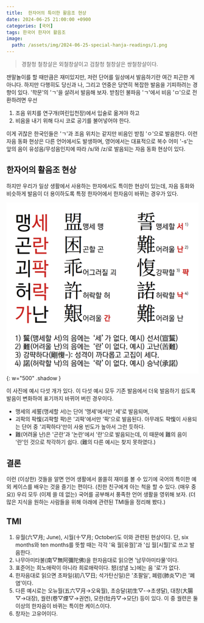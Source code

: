 ```yaml
---
title:  한자어의 특이한 활음조 현상
date: 2024-06-25 21:00:00 +0900
categories: [국어]
tags: 한국어 한자어 활음조
image:
  path: /assets/img/2024-06-25-special-hanja-readings/1.png
---
```


> 경찰청 철창살은 외철창살이고 검찰청 철창살은 쌍철창살이다.

잰말놀이를 할 때만큼은 재미있지만, 저런 단어를 일상에서 발음하기란 여간 피곤한 게 아니다.
하지만 다행히도 당신과 나, 그리고 언중은 당연히 복잡한 발음을 기피하려는 경향이 있다.
'학문'의 'ㄱ'을 살려서 발음해 보자. 받침인 불파음 'ㄱ'에서 비음 'ㅁ'으로 전환하려면 우선

1. 조음 위치를 연구개(여린입천장)에서 입술로 옮겨야 하고
2. 비음을 내기 위해 다시 코로 공기를 불어넣어야 한다.

이게 귀찮은 한국인들은 'ㄱ'과 조음 위치는 같지만 비음인 받침 'ㅇ'으로 발음한다.
이런 자음 동화 현상은 다른 언어에서도 발생하며, 영어에서는 대표적으로 복수 어미 '-s'는 앞의 음이 유성음/무성음인지에 따라 /s/와 /z/로 발음되는 자음 동화 현상이 있다.

## 한자어의 활음조 현상

하지만 우리가 일상 생활에서 사용하는 한자에서도 특이한 현상이 있는데,
자음 동화와 비슷하게 발음이 더 용이하도록 특정 한자어에서 한자음이 바뀌는 경우가 있다.

![examples](/assets/img/2024-06-25-special-hanja-readings/1.png){: w="500" .shadow }

이 사진에 예시 다섯 개가 있다. 이 다섯 예시 모두 기존 발음에서 더욱 발음하기 쉽도록 발음이
변화하여 표기까지 바뀌어 버린 경우이다.
* 맹세의 세誓(맹세할 서)는 단어 '맹세'에서만 '세'로 발음되며,
* 괴팍의 팍愎(괴퍅할 퍅)은 '괴팍'에서만 '팍'으로 발음된다.
  아무래도 퍅愎이 사용되는 단어 중 '괴팍하다'만이 사용 빈도가
  높아서 그런 듯하다.
* 難(어려울 난)은 '곤란'과 '논란'에서 '란'으로 발음되는데, 이 때문에 難의 음이 '란'인 것으로 착각하기 쉽다.
  (難의 다른 예시는 찾지 못하였다.)

## 결론
이런 (이상한) 것들을 알면 언어 생활에서 쏠쏠히 재미를 볼 수 있기에 국어의 특이한 예외 케이스를 배우는 것을 즐기는 편이다. (친한 친구에게 아는 척을 할 수 있다. (매우 중요)) 우리 모두 (이제 쓸 데 없는) 국어를 공부해서 풍족한 언어 생활을 영위해 보자. (더 많은 지식을 원하는 사람들을 위해 아래에 관련된 TMI들을 정리해 봤다.)

## TMI
1. 유월(六▽月; June), 시월(十▽月; October)도 이와 관련된 현상이다. 단, six months와 ten months를 뜻할 때는 각각 '육 월[유궐]'과 '십 월[시붤]'로 쓰고 발음한다.
2. 나무아미타불(南▽無阿彌陀佛)을 한자음대로 읽으면 '남무아미타물'이다.
3. 표준어는 희노애락이 아니라 희로애락이다. 怒(성낼 노)에는 음 '로'가 없다.
4. 한자음대로 읽으면 초파일(初八▽日; 석가탄신일)은 '초팔일', 폐렴(肺炎▽)은 '폐염'이다.
5. 다른 예시로는 오뉴월(五六▽月→오육월), 초승달(初生▽-→초생달), 대창(大腸▽→대장), 궐련(卷▽煙▽→권연), 모란(牡丹▽→모단) 등이 있다. 이 중 궐련은 둘 이상의 한자음이 바뀌는 특이한 케이스이다.
6. 창자는 고유어이다.
